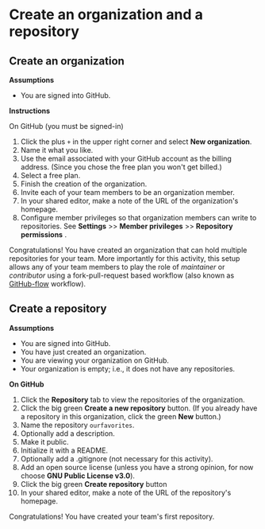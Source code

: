 # Create an organization and a repository

## Create an organization

__Assumptions__

* You are signed into GitHub.

__Instructions__

On GitHub (you must be signed-in)

1. Click the plus `+` in the upper right corner and select __New organization__.
2. Name it what you like.
3. Use the email associated with your GitHub account as the billing address. (Since you chose the free plan you won't get billed.)
4. Select a free plan.
5. Finish the creation of the organization.
6. Invite each of your team members to be an organization member.
7. In your shared editor, make a note of the URL of the organization's homepage.
8. Configure member privileges so that organization members can write to repositories. See __Settings__ >> __Member privileges__ >> __Repository permissions__ .

Congratulations! You have created an organization that can hold multiple repositories for your team. More importantly for this activity, this setup allows any of your team members to play the role of _maintainer_ or _contributor_ using a fork-pull-request based workflow (also known as [GitHub-flow](https://guides.github.com/introduction/flow/) workflow).

## Create a repository

__Assumptions__

* You are signed into GitHub.
* You have just created an organization.
* You are viewing your organization on GitHub.
* Your organization is empty; i.e., it does not have any repositories.

__On GitHub__

1. Click the __Repository__ tab to view the repositories of the organization.
1. Click the big green __Create a new repository__ button. (If you already have a repository in this organization, click the green __New__ button.)
2. Name the repository `ourfavorites`.
3. Optionally add a description.
4. Make it public.
5. Initialize it with a README.
6. Optionally add a .gitignore (not necessary for this activity).
7. Add an open source license (unless you have a strong opinion, for now choose __GNU Public License v3.0__).
8. Click the big green __Create repository__ button
9. In your shared editor, make a note of the URL of the repository's homepage.

Congratulations! You have created your team's first repository.
